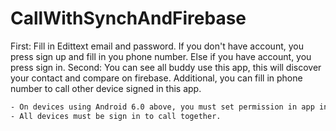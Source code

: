 # CallWithSynchAndFirebase
First: Fill in Edittext email and password. If you don't have account, you press sign up and fill in you phone number. Else if you have account, you press sign in.
Second: You can see all buddy use this app, this will discover your contact and compare on firebase. Additional, you can fill in phone number to call other device signed in this app.
```sh
- On devices using Android 6.0 above, you must set permission in app info.
- All devices must be sign in to call together.
```
